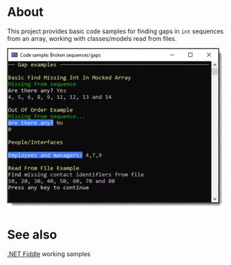 ﻿# About

This project provides basic code samples for finding gaps in `int` sequences from an array, working with classes/models read from files.

![Screen Shot](assets/screenShot.png)

# See also

[.NET Fiddle](https://dotnetfiddle.net/4o8uRi) working samples